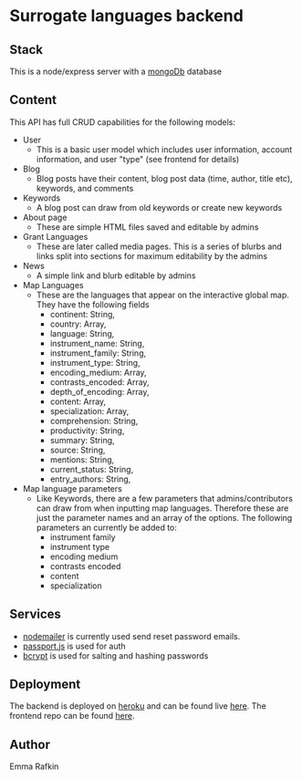 # Surrogate languages backend
## Stack
This is a node/express server with a [mongoDb](https://www.mongodb.com/) database

## Content
This API has full CRUD capabilities for the following models:
- User
    - This is a basic user model which includes user information, account information, and user "type" (see frontend for details)
- Blog
    - Blog posts have their content, blog post data (time, author, title etc), keywords, and comments
- Keywords
    - A blog post can draw from old keywords or create new keywords
- About page
    - These are simple HTML files saved and editable by admins
-  Grant Languages
    - These are later called media pages. This is a series of blurbs and links split into sections for maximum editability by the admins
- News 
    - A simple link and blurb editable by admins
- Map Languages
    - These are the languages that appear on the interactive global map. They have the following fields
        - continent: String,
        - country: Array,
        - language: String,
        - instrument_name: String,
        - instrument_family: String,
        - instrument_type: String,
        - encoding_medium: Array,
        - contrasts_encoded: Array,
        - depth_of_encoding: Array,
        - content: Array, 
        - specialization: Array,
        - comprehension: String,
        - productivity: String,
        - summary: String,
        - source: String,
        - mentions: String,
        - current_status: String,
        - entry_authors: String,
- Map language parameters
    - Like Keywords, there are a few parameters that admins/contributors can draw from when inputting map languages. Therefore these are just the parameter names and an array of the options. The following parameters an currently be added to:
        - instrument family
        - instrument type
        - encoding medium
        - contrasts encoded
        - content
        - specialization
## Services
- [nodemailer](https://nodemailer.com/about/) is currently used send reset password emails.
- [passport.js](http://www.passportjs.org/) is used for auth
- [bcrypt](https://www.npmjs.com/package/bcrypt) is used for salting and hashing passwords

## Deployment
The backend is deployed on [heroku](https://www.heroku.com/) and can be found live [here](https://speech-surrogates-backend.herokuapp.com/).
The frontend repo can be found [here](https://github.com/erafkin/speech-surrogates-frontend).

## Author
Emma Rafkin